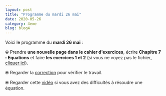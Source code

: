 ```yaml
---
layout: post
title: "Programme du mardi 26 mai"
date: 2020-05-26
category: 4eme
blog: blog4
---
```


Voici le programme du <b>mardi 26 mai</b> :

⦿ Prendre <strong>une nouvelle page dans le cahier d'exercices</strong>, écrire <strong>Chapitre 7 : Equations</strong> et faire <b>les exercices 1 et 2</b> (si vous ne voyez pas le fichier, <a href="/exercices/4eme/4eme_exercices_mardi_26_mai_2020.pdf">cliquer ici</a>). 

<object data="/exercices/4eme/4eme_exercices_mardi_26_mai_2020.pdf" width="100%" height="500" type='application/pdf'></object>

⦿ Regarder la <a class="correction" href="/exercices/4eme/4eme_exercices_mardi_26_mai_2020_corrections.pdf">correction</a> pour vérifier le travail.

⦿ Regarder cette <a class="video" href="https://youtu.be/uV_EmbYu9_E">vidéo</a> si vous avez des difficultés à résoudre une équation.
